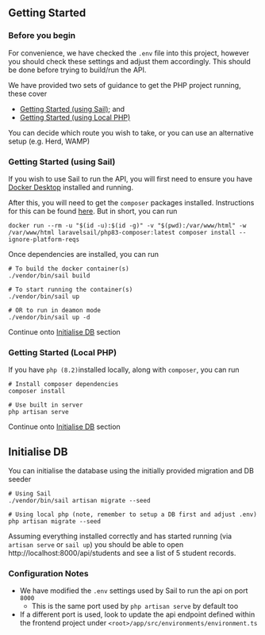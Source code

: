## Getting Started

### Before you begin

For convenience, we have checked the `.env` file into this project, however you should check these
settings and adjust them accordingly. This should be done before trying to build/run the API.

We have provided two sets of guidance to get the PHP project running, these cover

- [Getting Started (using Sail)](#getting-started-using-sail); and
- [Getting Started (using Local PHP)](#getting-started-local-php)

You can decide which route you wish to take, or you can use an alternative setup (e.g. Herd, WAMP)

### Getting Started (using Sail)

If you wish to use Sail to run the API, you will first need to ensure you
have [Docker Desktop](https://www.docker.com/products/docker-desktop/) installed and running.

After this, you will need to get the `composer` packages installed. Instructions for this can be
found [here](https://laravel.com/docs/10.x/sail#installing-composer-dependencies-for-existing-projects).
But in short, you can run

```
docker run --rm -u "$(id -u):$(id -g)" -v "$(pwd):/var/www/html" -w /var/www/html laravelsail/php83-composer:latest composer install --ignore-platform-reqs
```

Once dependencies are installed, you can run

```shell
# To build the docker container(s)
./vendor/bin/sail build

# To start running the container(s)
./vendor/bin/sail up

# OR to run in deamon mode
./vendor/bin/sail up -d

```

Continue onto [Initialise DB](#initialise-db) section

### Getting Started (Local PHP)

If you have `php (8.2)`installed locally, along with `composer`, you can run

```shell
# Install composer dependencies
composer install

# Use built in server
php artisan serve
```

Continue onto [Initialise DB](#initialise-db) section

## Initialise DB

You can initialise the database using the initially provided migration and DB seeder

```shell
# Using Sail
./vendor/bin/sail artisan migrate --seed

# Using local php (note, remember to setup a DB first and adjust .env)
php artisan migrate --seed
```

Assuming everything installed correctly and has started running (via `artisan serve` or `sail up`) you should be able to
open http://localhost:8000/api/students and see a list of 5 student records.

### Configuration Notes

- We have modified the `.env` settings used by Sail to run the api on port `8000`
    - This is the same port used by `php artisan serve` by default too
- If a different port is used, look to update the api endpoint defined within the frontend project
  under `<root>/app/src/environments/environment.ts`